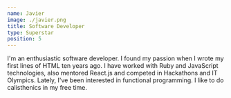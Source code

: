 ```yaml
---
name: Javier 
image: ./javier.png
title: Software Developer
type: Superstar
position: 5
---
```

I'm an enthusiastic software developer. I found my passion when I wrote my first lines of HTML ten years ago. I have worked with Ruby and JavaScript technologies, also mentored React.js and competed in Hackathons and IT Olympics. Lately, I've been interested in functional programming. I like to do calisthenics in my free time.